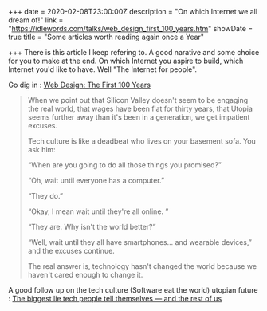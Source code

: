 +++
date = 2020-02-08T23:00:00Z
description = "On which Internet we all dream of!"
link = "https://idlewords.com/talks/web_design_first_100_years.htm"
showDate = true
title = "Some articles worth reading again once a Year"

+++
There is this article I keep refering to. A good narative and some choice for you to make at the end. On which Internet you aspire to build, which Internet you'd like to have. Well "The Internet for people".

Go dig in : [Web Design: The First 100 Years](https://idlewords.com/talks/web_design_first_100_years.htm)

> When we point out that Silicon Valley doesn't seem to be engaging the real world, that wages have been flat for thirty years, that Utopia seems further away than it's been in a generation, we get impatient excuses.
>
> Tech culture is like a deadbeat who lives on your basement sofa. You ask him:
>
> “When are you going to do all those things you promised?”
>
> “Oh, wait until everyone has a computer.”
>
> “They do.”
>
> “Okay, I mean wait until they're all online. ”
>
> “They are. Why isn't the world better?”
>
> “Well, wait until they all have smartphones... and wearable devices,” and the excuses continue.
>
> The real answer is, technology hasn't changed the world because we haven't cared enough to change it.

A good follow up on the tech culture (Software eat the world) utopian future : [The biggest lie tech people tell themselves — and the rest of us](https://www.vox.com/the-highlight/2019/10/1/20887003/tech-technology-evolution-natural-inevitable-ethics "The biggest lie tech people tell themselves — and the rest of us")